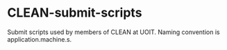 CLEAN-submit-scripts
====================

Submit scripts used by members of CLEAN at UOIT. Naming convention is application.machine.s. 

